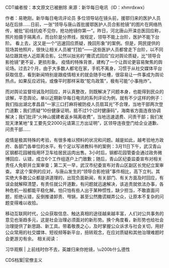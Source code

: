 CDT编者按：本文原文已被删除 来源：新华每日电讯（ID：xhmrdxwx）

作者：易艳刚，新华每日电讯评论员 多位领导站在镜头前，援鄂归来的医护人员站在后排……日前，一张“领导与唐山首批援鄂医护人员合影抢镜”的图片在网络热传，被批“前线抗疫不见你，抢功抢镜你第一”。昨日，河北唐山开滦总医回应称，照片拍摄于隔离点，而台阶是分界线，按规定，领导不能上台阶，医护不能下台阶。 看上去，这又是一个“迅速回应质疑，挽回形象”的案例。但是，网民提供的现场其他照片，很快让相关人员被“打脸”——这些医护人员都曾走下台阶，以不同站位跟其他人近距离合影。公然以拙劣的“撒谎式回应”应对舆论质疑，比“领导合影抢镜”更不妥，更损形象。 疫情的特殊背景，建构了一个让舆论更容易聚焦的舆论场。过去2个月，由于大多数人都宅在家，手机不离身，习惯于从社交媒体平台获取信息，看到新闻特别是跟疫情相关的就会随手吐槽，很容易让一件事成为舆论热点。如果反应迟钝，或像平时那样采取“鸵鸟政策”，极有可能“小事拖炸”。

而对舆论监督坦诚及时回应，并认真整改，则既解决了问题本身，也能得到民众的谅解，平息舆论。单以近期新华每日电讯的系列评论为例，就有不少这样的例子：我们指出湖北孝昌县“一家三口打麻将被防疫人员扇耳光”不合理，当地干部两次登门道歉；我们质疑“10份健康证明，抵不过1个过时健康码”，海南省方面连夜协调解决；我们批评“火神山援建者返乡隔离收费”，当地迅速退费、问责干部；我们发现天津某地“复工要先交2000元请第三方出证明”，区领导连夜登门给企业道歉、问责干部……

疫情是极其特殊的考验，有很多难以预料的状况和问题。越是如此，越考验地方政府、各部门各单位的水平。有个足以写进教科书的案例：3月11日下午，武汉青山区钢都花园被指用环卫车给居民运肉出售。3小时后，钢都花园管委会通过政务微博回应、认错，成立6个工作组逐户上门致歉；随后，青山区纪委监委宣布对相关责任人免职并立案审查；第二天一早，武汉市纪委宣布对青山区副区长党纪立案审查。 拿这个案例的应对，与唐山发生的“领导合影抢镜”事件相比，高下立判。其实绝大多数公众都是讲道理的，出现负面新闻，有关部门、有关方面及时回应，有误会就解释清楚，有责任就公开道歉，有问题就迅速解决，该追责就依法办事，各种危机一般都能平稳化解。怕只怕有些人出于某种惯性，缺少担当，不敢直面问题，拒绝认错，反倒推诿卸责、甩锅，甚至公然撒谎糊弄公众，让原本不复杂的问题变得难以收拾。

移动互联网时代，公众获取信息、触达真相的途径越来越丰富，人们对公共事务的意见也渐趋多元，这是社会治理必须面对的新形势。换个角度看，新形势也给社会治理提供了新思路、新工具。带着敬畏之心，及时掌握公众诉求与社会关切，用好公众常用的社交媒体、短视频等新平台，扭转观念，在应对质疑和其他治理难题时会更游刃有余。 相关阅读：

习华观察 | 上前线时你不去，英雄归来你抢镜，\u200b什么德性 

CDS档案|官僚主义


